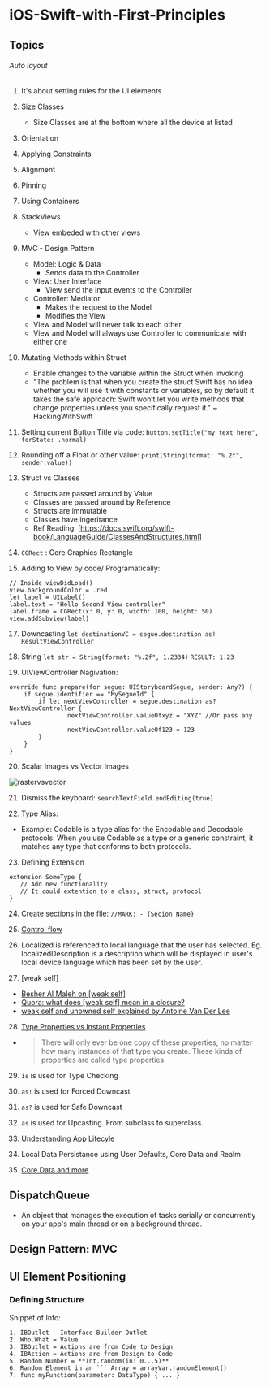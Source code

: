 # iOS-Swift-with-First-Principles

## Topics

###### Auto layout 
1. It's about setting rules for the UI elements
2. Size Classes
   - Size Classes are at the bottom where all the device at listed   
4. Orientation
5. Applying Constraints
6. Alignment
7. Pinning
8. Using Containers
9. StackViews
   - View embeded with other views

10. MVC - Design Pattern
    - Model: Logic & Data
      - Sends data to the Controller    
    - View: User Interface 
      - View send the input events to the Controller    
    - Controller: Mediator
      - Makes the request to the Model
      - Modifies the View    
    - View and Model will never talk to each other
    - View and Model will always use Controller to communicate with either one

11. Mutating Methods within Struct
    - Enable changes to the variable within the Struct when invoking 
    - "The problem is that when you create the struct Swift has no idea whether you will use it with constants or variables, so by default it takes the safe approach: Swift won’t let you write methods that change properties unless you specifically request it." ~ HackingWithSwift

12. Setting current Button Title via code:
`button.setTitle("my text here", forState: .normal)`

13. Rounding off a Float or other value:
`print(String(format: "%.2f", sender.value))`

14. Struct vs Classes
    - Structs are passed around by Value
    - Classes are passed around by Reference
    - Structs are immutable 
    - Classes have ingeritance 
    - Ref Reading: [https://docs.swift.org/swift-book/LanguageGuide/ClassesAndStructures.html] 

15. `CGRect` : Core Graphics Rectangle 

16. Adding to View by code/ Programatically:
```
// Inside viewDidLoad()
view.backgroundColor = .red        
let label = UILabel()
label.text = "Hello Second View controller"
label.frame = CGRect(x: 0, y: 0, width: 100, height: 50)
view.addSubview(label)
```
17. Downcasting
`let destinationVC = segue.destination as! ResultViewController`

18. String 
`let str = String(format: "%.2f", 1.2334)`
`RESULT: 1.23`

19. UIViewController Nagivation:
```
override func prepare(for segue: UIStoryboardSegue, sender: Any?) {
    if segue.identifier == "MySegueId" {
        if let nextViewController = segue.destination as? NextViewController {
                nextViewController.valueOfxyz = "XYZ" //Or pass any values
                nextViewController.valueOf123 = 123
        }
    }
}
```
20. Scalar Images vs Vector Images

![rastervsvector](https://user-images.githubusercontent.com/3880915/124241088-bad42f80-db1b-11eb-9bd8-4c55d4d0326b.png)

21. Dismiss the keyboard: `searchTextField.endEditing(true)`

22. Type Alias: 
- Example: Codable is a type alias for the Encodable and Decodable protocols. When you use Codable as a type or a generic constraint, it matches any type that conforms to both protocols.

23. Defining Extension
```
extension SomeType {
   // Add new functionality
   // It could extention to a class, struct, protocol
}

```

24. Create sections in the file:
` //MARK: - {Secion Name} `  

25. [Control flow](https://docs.swift.org/swift-book/LanguageGuide/ControlFlow.html)

26. Localized is referenced to local language that the user has selected. 
Eg. localizedDescription is a description which will be displayed in user's local device language which has been set by the user.

27. [weak self]
   - [Besher Al Maleh on [weak self]](https://medium.com/flawless-app-stories/you-dont-always-need-weak-self-a778bec505ef)
   - [Quora: what does [weak self] mean in a closure?](https://www.quora.com/What-does-weak-self-mean-in-a-Swift-Closure)
   - [weak self and unowned self explained by Antoine Van Der Lee](https://www.avanderlee.com/swift/weak-self/)
  
28. [Type Properties vs Instant Properties](https://docs.swift.org/swift-book/LanguageGuide/Properties.html#ID264)
- > There will only ever be one copy of these properties, no matter how many instances of that type you create. These kinds of properties are called type properties.

29. `is` is used for Type Checking

30. `as!` is used for Forced Downcast

31. `as?` is used for Safe Downcast 

32. `as` is used for Upcasting. From subclass to superclass.
 
33. [Understanding App Lifecyle](https://developer.apple.com/documentation/uikit/app_and_environment/managing_your_app_s_life_cycle)

34. Local Data Persistance using User Defaults, Core Data and Realm

35. [Core Data and more]()


## DispatchQueue
- An object that manages the execution of tasks serially or concurrently on your app's main thread or on a background thread.

## Design Pattern: MVC
## UI Element Positioning

### Defining Structure

Snippet of Info:

```
1. IBOutlet - Interface Builder Outlet 
2. Who.What = Value
3. IBOutlet = Actions are from Code to Design
4. IBAction = Actions are from Design to Code 
5. Random Number = **Int.random(in: 0...5)** 
6. Random Element in an ``` Array = arrayVar.randomElement()
7. func myFunction(parameter: DataType) { ... } 
```
